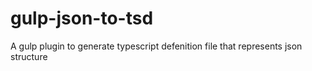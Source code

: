 # gulp-json-to-tsd
A gulp plugin to generate typescript defenition file that represents json structure
